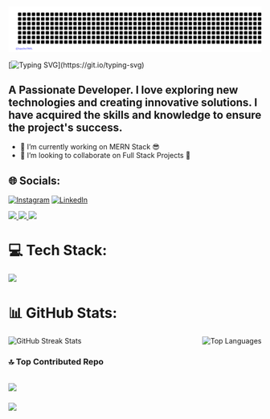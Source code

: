 <p align="center">
  <img src="sujay.svg" />
</p> 

[![Typing SVG](https://readme-typing-svg.demolab.com?font=Fira+Code&pause=1000&random=false&width=435&lines=Hi++there%F0%9F%91%8B%2C+I'm+Sujay+Dey.)](https://git.io/typing-svg)
<h2>A Passionate Developer. I love exploring new technologies and creating innovative solutions. I have acquired the skills and knowledge to ensure the project's success.</h2>

<!--
**SujayDeyTMSL/SujayDeyTMSL** is a ✨ _special_ ✨ repository because its `README.md` (this file) appears on your GitHub profile.

Here are some ideas to get you started:

- 🔭 I’m currently working on ...
- 🌱 I’m currently learning ...
- 👯 I’m looking to collaborate on ...
- 🤔 I’m looking for help with ...
- 💬 Ask me about ...
- 📫 How to reach me: ...
- 😄 Pronouns: ...
- ⚡ Fun fact: ...
-->
- 🔭 I’m currently working on MERN Stack 😎
- 👯 I’m looking to collaborate on Full Stack Projects 🤝
  


## 🌐 Socials:
[![Instagram](https://img.shields.io/badge/Instagram-%23E4405F.svg?logo=Instagram&logoColor=white)](https://instagram.com/does_not_exist.ai) [![LinkedIn](https://img.shields.io/badge/LinkedIn-%230077B5.svg?logo=linkedin&logoColor=white)](https://linkedin.com/in/sujay-dey-tmsl) 

<p align="left">
  <a href="https://instagram.com/does_not_exist.ai">
    <img src="https://skillicons.dev/icons?i=instagram" />
  </a>
   <a href="https://www.linkedin.com/in/sujay-dey-tmsl/">
    <img src="https://skillicons.dev/icons?i=linkedin" />
  </a>
   <a href="https://github.com/SujayDeyTMSL/SujayDeyTMSL/">
    <img src="https://skillicons.dev/icons?i=github" />
  </a>
</p>

# 💻 Tech Stack:
<p align="left">
  <a href="https://skillicons.dev/">
    <img src="https://skillicons.dev/icons?i=c,cpp,html,css,js,figma,flutter,react,tailwind,nodejs,python,dart,figma,firebase,git" />
  </a>
</p>

# 📊 GitHub Stats:
<div style="display: flex; justify-content: space-between;">
    <img src="https://github-readme-streak-stats.herokuapp.com/?user=SujayDeyTMSL&theme=dark&hide_border=false" alt="GitHub Streak Stats" />
    <img src="https://github-readme-stats.vercel.app/api/top-langs/?username=SujayDeyTMSL&theme=dark&hide_border=false&include_all_commits=false&count_private=false&layout=compact" alt="Top Languages" />
</div>

### 🔝 Top Contributed Repo
![](https://github-contributor-stats.vercel.app/api?username=SujayDeyTMSL&limit=5&theme=dark&combine_all_yearly_contributions=true)
---
[![](https://visitcount.itsvg.in/api?id=SujayDeyTMSL&icon=1&color=0)](https://visitcount.itsvg.in)

<!-- Proudly created with GPRM ( https://gprm.itsvg.in ) -->
